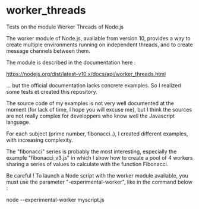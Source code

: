 # worker_threads
Tests on the module Worker Threads of Node.js


The worker module of Node.js, available from version 10, provides a way to create multiple environments running on independent threads, and to create message channels between them.

The module is described in the documentation here :

https://nodejs.org/dist/latest-v10.x/docs/api/worker_threads.html

... but the official documentation lacks concrete examples. So I realized some tests et created this repository.

The source code of my examples is not very well documented at the moment (for lack of time, I hope you will excuse me), but I think the sources are not really complex for developpers who know well the Javascript language.

For each subject (prime number, fibonacci..), I created different examples, with increasing complexity.

The "fibonacci" series is probably the most interesting, especially the example "fibonacci_v3.js" in which I show how to create a pool of 4 workers sharing a series of values to calculate with the function Fibonacci.

Be careful ! To launch a Node script with the worker module available, you must use the parameter "-experimental-worker", like in the command below :

node --experimental-worker myscript.js
